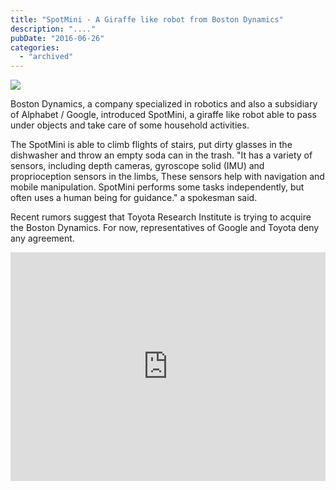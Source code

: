 ```yaml
---
title: "SpotMini - A Giraffe like robot from Boston Dynamics"
description: "...."
pubDate: "2016-06-26"
categories: 
  - "archived"
---
```


[![](/images/spotmini.jpg)](https://4.bp.blogspot.com/-LsluyigtK28/V2_meeuJMVI/AAAAAAAADBM/bI-7_936u0s_U1dbAL45i_9leNQiYj7xwCLcB/s1600/spotmini.jpg)

  

Boston Dynamics, a company specialized in robotics and also a subsidiary of Alphabet / Google, introduced SpotMini, a giraffe like robot able to pass under objects and take care of some household activities.

  

The SpotMini is able to climb flights of stairs, put dirty glasses in the dishwasher and throw an empty soda can in the trash. "It has a variety of sensors, including depth cameras, gyroscope solid (IMU) and proprioception sensors in the limbs, These sensors help with navigation and mobile manipulation. SpotMini performs some tasks independently, but often uses a human being for guidance." a spokesman said.

  

Recent rumors suggest that Toyota Research Institute is trying to acquire the Boston Dynamics. For now, representatives of Google and Toyota deny any agreement.

  

  

<iframe allowfullscreen data-thumbnail-src="https://i.ytimg.com/vi/tf7IEVTDjng/0.jpg" frameborder="0" height="366" src="https://www.youtube.com/embed/tf7IEVTDjng?feature=player_embedded" width="100%"></iframe>
